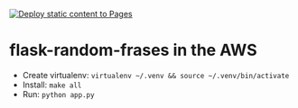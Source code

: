[![Deploy static content to Pages](https://github.com/DrR7data/flask-random-fruit/actions/workflows/static.yml/badge.svg)](https://github.com/DrR7data/flask-random-fruit/actions/workflows/static.yml)
# flask-random-frases in the AWS


* Create virtualenv:  `virtualenv ~/.venv && source ~/.venv/bin/activate`
* Install:  `make all`
* Run:  `python app.py`
